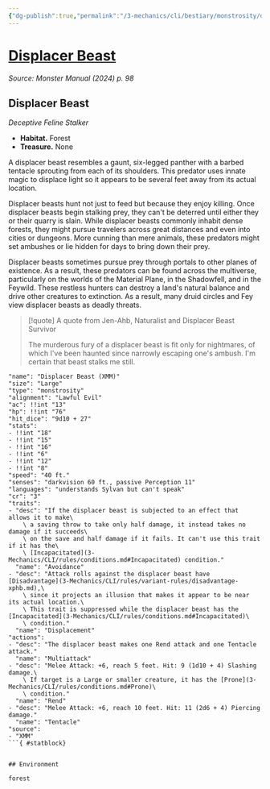 ```yaml
---
{"dg-publish":true,"permalink":"/3-mechanics/cli/bestiary/monstrosity/displacer-beast-xmm/","tags":["ttrpg-cli/compendium/src/5e/xmm","ttrpg-cli/monster/cr/3","ttrpg-cli/monster/environment/forest","ttrpg-cli/monster/size/large","ttrpg-cli/monster/type/monstrosity"],"created":"2025-03-01T17:25:19.639-05:00","updated":"2025-03-01T18:44:36.646-05:00"}
---
```


# [Displacer Beast](3-Mechanics/CLI/bestiary/monstrosity/displacer-beast-xmm.md)
*Source: Monster Manual (2024) p. 98*  

## Displacer Beast

*Deceptive Feline Stalker*

- **Habitat.** Forest  
- **Treasure.** None  

A displacer beast resembles a gaunt, six-legged panther with a barbed tentacle sprouting from each of its shoulders. This predator uses innate magic to displace light so it appears to be several feet away from its actual location.

Displacer beasts hunt not just to feed but because they enjoy killing. Once displacer beasts begin stalking prey, they can't be deterred until either they or their quarry is slain. While displacer beasts commonly inhabit dense forests, they might pursue travelers across great distances and even into cities or dungeons. More cunning than mere animals, these predators might set ambushes or lie hidden for days to bring down their prey.

Displacer beasts sometimes pursue prey through portals to other planes of existence. As a result, these predators can be found across the multiverse, particularly on the worlds of the Material Plane, in the Shadowfell, and in the Feywild. These restless hunters can destroy a land's natural balance and drive other creatures to extinction. As a result, many druid circles and Fey view displacer beasts as deadly threats.

> [!quote] A quote from Jen-Ahb, Naturalist and Displacer Beast Survivor  
> 
> The murderous fury of a displacer beast is fit only for nightmares, of which I've been haunted since narrowly escaping one's ambush. I'm certain that beast stalks me still.


```statblock
"name": "Displacer Beast (XMM)"
"size": "Large"
"type": "monstrosity"
"alignment": "Lawful Evil"
"ac": !!int "13"
"hp": !!int "76"
"hit_dice": "9d10 + 27"
"stats":
- !!int "18"
- !!int "15"
- !!int "16"
- !!int "6"
- !!int "12"
- !!int "8"
"speed": "40 ft."
"senses": "darkvision 60 ft., passive Perception 11"
"languages": "understands Sylvan but can't speak"
"cr": "3"
"traits":
- "desc": "If the displacer beast is subjected to an effect that allows it to make\
    \ a saving throw to take only half damage, it instead takes no damage if it succeeds\
    \ on the save and half damage if it fails. It can't use this trait if it has the\
    \ [Incapacitated](3-Mechanics/CLI/rules/conditions.md#Incapacitated) condition."
  "name": "Avoidance"
- "desc": "Attack rolls against the displacer beast have [Disadvantage](3-Mechanics/CLI/rules/variant-rules/disadvantage-xphb.md),\
    \ since it projects an illusion that makes it appear to be near its actual location.\
    \ This trait is suppressed while the displacer beast has the [Incapacitated](3-Mechanics/CLI/rules/conditions.md#Incapacitated)\
    \ condition."
  "name": "Displacement"
"actions":
- "desc": "The displacer beast makes one Rend attack and one Tentacle attack."
  "name": "Multiattack"
- "desc": "Melee Attack: +6, reach 5 feet. Hit: 9 (1d10 + 4) Slashing damage.\
    \ If target is a Large or smaller creature, it has the [Prone](3-Mechanics/CLI/rules/conditions.md#Prone)\
    \ condition."
  "name": "Rend"
- "desc": "Melee Attack: +6, reach 10 feet. Hit: 11 (2d6 + 4) Piercing damage."
  "name": "Tentacle"
"source":
- "XMM"
```{ #statblock}


## Environment

forest
